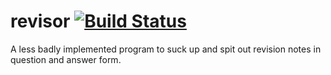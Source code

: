 # revisor [![Build Status](https://travis-ci.org/TrustyPatches/revisor.svg?branch=master)](https://travis-ci.org/TrustyPatches/revisor)
A less badly implemented program to suck up and spit out revision notes in question and answer form.
